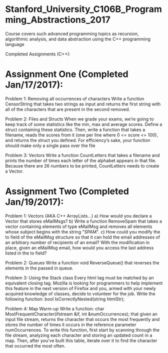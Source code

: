 # Stanford_University_C106B_Programming_Abstractions_2017
Course covers such advanced programming topics as recursion, algorithmic analysis, and data abstraction using the C++ programming language

Completed Assignments (C++):

Assignment One (Completed Jan/17/2017):
==========================
Problem 1: Removing all occurrences of characters
Write a function CensorString that takes two strings as input and returns
the first string with all of the characters that are present in the second removed.

Problem 2: Files and Structs
When we grade your exams, we’re going to keep track of some statistics like the min,
max and average scores. Define a struct containing these statistics. Then, write a
function that takes a filename, reads the scores from it (one per line where 0 <= score <=
100), and returns the struct you defined. For efficiency’s sake, your function should
make only a single pass over the file

Problem 3: Vectors
Write a function CountLetters that takes a filename and prints the number of times
each letter of the alphabet appears in that file. Because there are 26 numbers to be
printed, CountLetters needs to create a Vector. 


Assignment Two (Completed Jan/19/2017):
==========================
Problem 1: Vectors (AKA C++ ArrayLists…) 
a) How would you declare a Vector that stores eMailMsgs? 
b) Write a function RemoveSpam that takes a vector containing elements of type eMailMsg and removes all elements whose subject begins with the string "SPAM". 
c) How could you modify the to field of the eMailMsg structure so that it can hold the email addresses of an arbitrary number of recipients of an email? With the modification in place, given an eMailMsg email, how would you access the last address listed in the to field?

Problem 2: Queues 
Write a function void ReverseQueue() that reverses the elements in the passed in queue.  

Problem 3: Using the Stack class
Every html tag must be matched by an equivalent closing tag. Mozilla is looking for programmers to help implement this feature in the next version of Firefox and you, armed with your newly acquired knowledge of classes, decide to volunteer for the job. Write the following function: bool IsCorrectlyNested(string htmlStr);

Problem 4: Map Warm-up 
Write a function: char MostFrequentCharacter(ifstream &if, int &numOccurrences); that given an input file stream, returns the character that occurs the most frequently and stores the number of times it occurs in the reference parameter numOccurrences.  To write this function, first start by scanning through the file stream, analyzing each character and storing an updated count in a map.  Then, after you’ve built this table, iterate over it to find the character that occurred the most often. 
